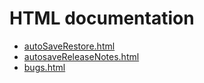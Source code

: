 # HTML documentation

* [autoSaveRestore.html](http://htmlpreview.github.com/?https://github.com/epics-modules/autosave/blob/master/documentation/autoSaveRestore.html)
* [autosaveReleaseNotes.html](http://htmlpreview.github.com/?https://github.com/epics-modules/autosave/blob/master/documentation/autosaveReleaseNotes.html)
* [bugs.html](http://htmlpreview.github.com/?https://github.com/epics-modules/autosave/blob/master/documentation/bugs.html)
